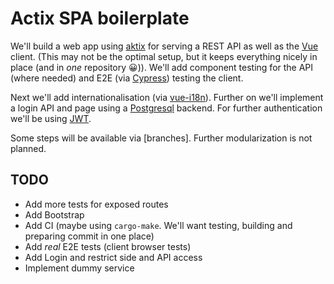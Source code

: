 # Actix SPA boilerplate

We'll build a web app using [aktix](https://actix.rs/)
for serving a REST API as well as the [Vue](https://vuejs.org/)
client. (This may not be the optimal setup, but it keeps everything
nicely in place (and in *one* repository :grinning:)).
We'll add component
testing for the API (where needed) and E2E
(via [Cypress](https://www.cypress.io/))
testing the client.

Next we'll add internationalisation (via [vue-i18n](https://vue-i18n.intlify.dev/)).
Further on we'll implement a login API and page using a
[Postgresql](https://www.postgresql.org/) backend. For further
authentication we'll be using [JWT](https://jwt.io/).

Some steps will be available via [branches]. Further modularization
is not planned.

## TODO
- Add more tests for exposed routes
- Add Bootstrap
- Add CI (maybe using `cargo-make`. We'll want testing,
building and preparing commit in one place)
- Add *real* E2E tests (client browser tests)
- Add Login and restrict side and API access
- Implement dummy service
